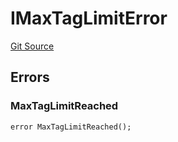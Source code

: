 # IMaxTagLimitError
[Git Source](https://github.com/thrackle-io/tron/blob/4f1430717249c90fcbde9d9572fe2ac92dc2c5d4/src/common/IErrors.sol)


## Errors
### MaxTagLimitReached

```solidity
error MaxTagLimitReached();
```

